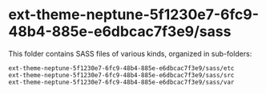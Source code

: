 # ext-theme-neptune-5f1230e7-6fc9-48b4-885e-e6dbcac7f3e9/sass

This folder contains SASS files of various kinds, organized in sub-folders:

    ext-theme-neptune-5f1230e7-6fc9-48b4-885e-e6dbcac7f3e9/sass/etc
    ext-theme-neptune-5f1230e7-6fc9-48b4-885e-e6dbcac7f3e9/sass/src
    ext-theme-neptune-5f1230e7-6fc9-48b4-885e-e6dbcac7f3e9/sass/var
